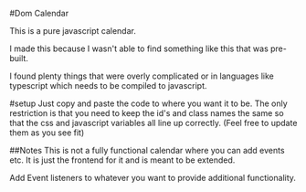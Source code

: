 #Dom Calendar

This is a pure javascript calendar.

I made this because I wasn't able to find something like this that was pre-built.

I found plenty things that were overly complicated or in languages like typescript which needs to be compiled to javascript.


#setup
Just copy and paste the code to where you want it to be.  The only restriction is that you need to keep the id's and class names
the same so that the css and javascript variables all line up correctly.  (Feel free to update them as you see fit)

##Notes
This is not a fully functional calendar where you can add events etc.  It is just the frontend for it and is meant to be
extended.  

Add Event listeners to whatever you want to provide additional functionality.

